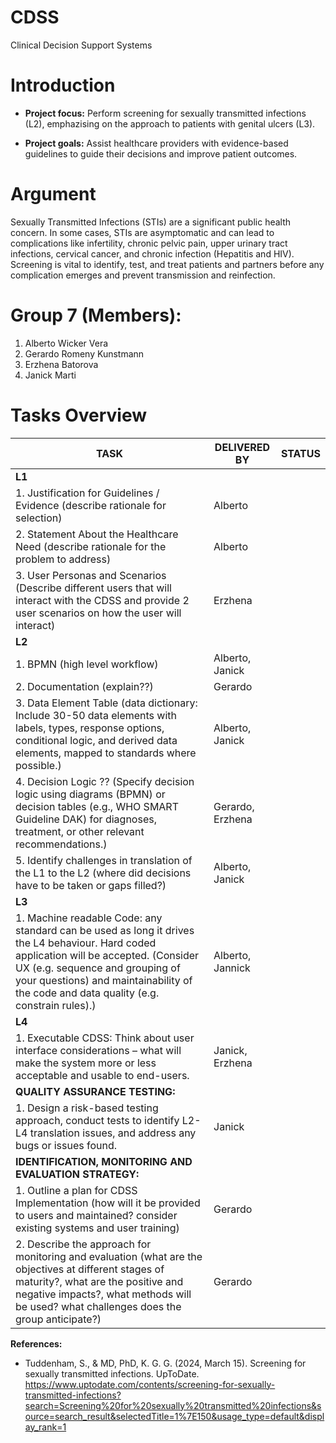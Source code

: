 # CDSS
Clinical Decision Support Systems

# Introduction
- **Project focus:** Perform screening for sexually transmitted infections (L2), emphazising on the approach to patients with genital ulcers (L3).

- **Project goals:** Assist healthcare providers with evidence-based guidelines to guide their decisions and improve patient outcomes.

# Argument
Sexually Transmitted Infections (STIs) are a significant public health concern. In some cases, STIs are asymptomatic and can lead to complications like infertility, chronic pelvic pain, upper urinary tract infections, cervical cancer, and chronic infection (Hepatitis and HIV). Screening is vital to identify, test, and treat patients and partners before any complication emerges and prevent transmission and reinfection.

# Group 7 (Members):
1. Alberto Wicker Vera
2. Gerardo Romeny Kunstmann
3. Erzhena Batorova
4. Janick Marti

# Tasks Overview

| **TASK** | **DELIVERED BY** | **STATUS** |
|----------|------------------|------------|
| **L1** | | |
| 1. Justification for Guidelines / Evidence (describe rationale for selection) | Alberto | |
| 2. Statement About the Healthcare Need (describe rationale for the problem to address) | Alberto | |
| 3. User Personas and Scenarios (Describe different users that will interact with the CDSS and provide 2 user scenarios on how the user will interact) | Erzhena | |
| **L2** | | |
| 1. BPMN (high level workflow) | Alberto, Janick | |
| 2. Documentation (explain??) | Gerardo | |
| 3. Data Element Table (data dictionary: Include 30-50 data elements with labels, types, response options, conditional logic, and derived data elements, mapped to standards where possible.) | Alberto, Janick| |
| 4. Decision Logic ?? (Specify decision logic using diagrams (BPMN) or decision tables (e.g., WHO SMART Guideline DAK) for diagnoses, treatment, or other relevant recommendations.) | Gerardo, Erzhena| |
| 5. Identify challenges in translation of the L1 to the L2 (where did decisions have to be taken or gaps filled?) | Alberto, Janick | |
| **L3** | | |
| 1. Machine readable Code: any standard can be used as long it drives the L4 behaviour. Hard coded application will be accepted. (Consider UX (e.g. sequence and grouping of your questions) and maintainability of the code and data quality (e.g. constrain rules).) | Alberto, Jannick | |
| **L4** | | |
| 1. Executable CDSS: Think about user interface considerations – what will make the system more or less acceptable and usable to end-users. | Janick, Erzhena | |
| **QUALITY ASSURANCE TESTING:** | | |
| 1. Design a risk-based testing approach, conduct tests to identify L2-L4 translation issues, and address any bugs or issues found. | Janick | |
| **IDENTIFICATION, MONITORING AND EVALUATION STRATEGY:** | | |
| 1. Outline a plan for CDSS Implementation (how will it be provided to users and maintained? consider existing systems and user training) | Gerardo | |
| 2. Describe the approach for monitoring and evaluation (what are the objectives at different stages of maturity?, what are the positive and negative impacts?, what methods will be used? what challenges does the group anticipate?) | Gerardo | |


**References:**
- Tuddenham, S., & MD, PhD, K. G. G. (2024, March 15). Screening for sexually transmitted infections. UpToDate. https://www.uptodate.com/contents/screening-for-sexually-transmitted-infections?search=Screening%20for%20sexually%20transmitted%20infections&source=search_result&selectedTitle=1%7E150&usage_type=default&display_rank=1 
